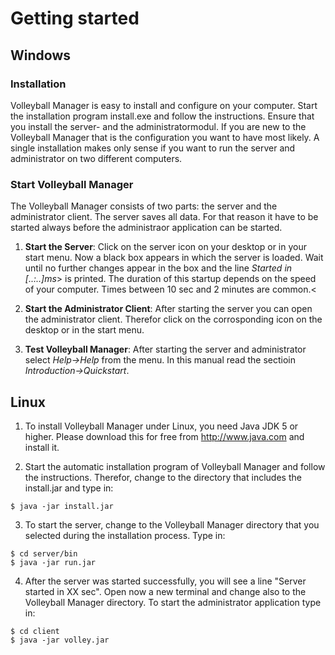 # Getting started

## Windows

### Installation

Volleyball Manager is easy to install and configure on your computer. Start the installation program install.exe and follow the instructions.
Ensure that you install the server- and the administratormodul. If you are new to the Volleyball Manager that is the configuration you want to have most likely. A single installation makes only sense if you want to run the server and administrator on two different computers.

### Start Volleyball Manager

The Volleyball Manager consists of two parts: the server and the administrator client. The server saves all data. For that reason it have to be started always before the administraor application can be started.

1. **Start the Server**: Click on the server icon on your desktop or in your start menu. Now a black box appears in which the server is loaded. Wait until no further changes appear in the box and the line *Started in [..:..]ms*> is printed. The duration of this startup depends on the speed of your computer. Times between 10 sec and 2 minutes are common.<

2. **Start the Administrator Client**: After starting the server you can open the administrator client. Therefor click on the corrosponding icon on the desktop or in the start menu.

3. **Test Volleyball Manager**:  After starting the server and administrator select *Help->Help* from the menu. In this manual read the sectioin *Introduction-&gt;Quickstart*.

## Linux

1. To install Volleyball Manager under Linux, you need Java JDK 5 or higher. Please download this for free from http://www.java.com and install it.

2. Start the automatic installation program of Volleyball Manager and follow the instructions. Therefor, change to the directory that includes the install.jar and type in:
  ~~~~
  $ java -jar install.jar
  ~~~~

3. To start the server, change to the Volleyball Manager directory that you selected during the installation process. Type in:
  ~~~~
  $ cd server/bin
  $ java -jar run.jar
  ~~~~

4. After the server was started successfully, you will see a line "Server started in XX sec". Open now a new terminal and change also to the Volleyball Manager directory. To start the administrator application type  in:
  ~~~~
  $ cd client
  $ java -jar volley.jar
  ~~~~
